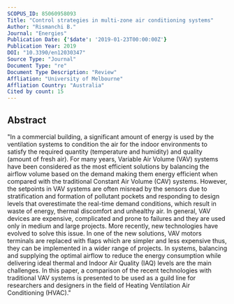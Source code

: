 ```yaml
---
SCOPUS_ID: 85060958093
Title: "Control strategies in multi-zone air conditioning systems"
Author: "Rismanchi B."
Journal: "Energies"
Publication Date: {'$date': '2019-01-23T00:00:00Z'}
Publication Year: 2019
DOI: "10.3390/en12030347"
Source Type: "Journal"
Document Type: "re"
Document Type Description: "Review"
Affliation: "University of Melbourne"
Affliation Country: "Australia"
Cited by count: 15
---
```


## Abstract
"In a commercial building, a significant amount of energy is used by the ventilation systems to condition the air for the indoor environments to satisfy the required quantity (temperature and humidity) and quality (amount of fresh air). For many years, Variable Air Volume (VAV) systems have been considered as the most efficient solutions by balancing the airflow volume based on the demand making them energy efficient when compared with the traditional Constant Air Volume (CAV) systems. However, the setpoints in VAV systems are often misread by the sensors due to stratification and formation of pollutant pockets and responding to design levels that overestimate the real-time demand conditions, which result in waste of energy, thermal discomfort and unhealthy air. In general, VAV devices are expensive, complicated and prone to failures and they are used only in medium and large projects. More recently, new technologies have evolved to solve this issue. In one of the new solutions, VAV motors terminals are replaced with flaps which are simpler and less expensive thus, they can be implemented in a wider range of projects. In systems, balancing and supplying the optimal airflow to reduce the energy consumption while delivering ideal thermal and Indoor Air Quality (IAQ) levels are the main challenges. In this paper, a comparison of the recent technologies with traditional VAV systems is presented to be used as a guild line for researchers and designers in the field of Heating Ventilation Air Conditioning (HVAC)."
